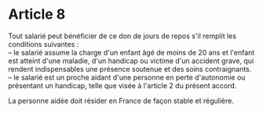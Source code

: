 # Article 8

Tout salarié peut bénéficier de ce don de jours de repos s'il remplit les conditions suivantes :  
 – le salarié assume la charge d'un enfant âgé de moins de 20 ans et l'enfant est atteint d'une maladie, d'un handicap ou victime d'un accident grave, qui rendent indispensables une présence soutenue et des soins contraignants.  
 – le salarié est un proche aidant d'une personne en perte d'autonomie ou présentant un handicap, telle que visée à l'article 2 du présent accord.

La personne aidée doit résider en France de façon stable et régulière.

